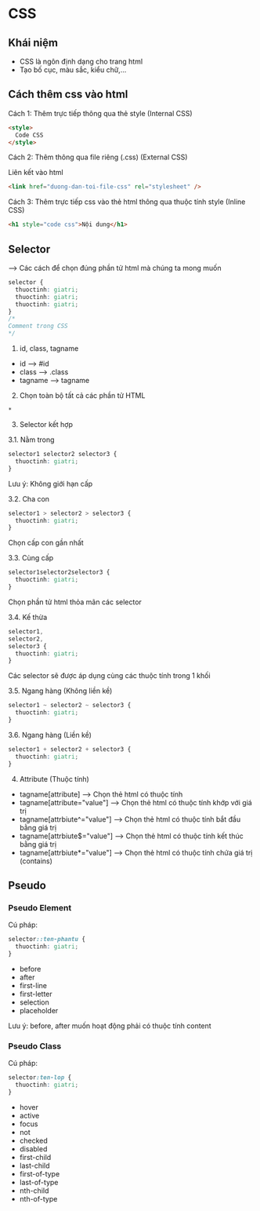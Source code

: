 # CSS

## Khái niệm

- CSS là ngôn định dạng cho trang html
- Tạo bố cục, màu sắc, kiểu chữ,...

## Cách thêm css vào html

Cách 1: Thêm trực tiếp thông qua thẻ style (Internal CSS)

```html
<style>
  Code CSS
</style>
```

Cách 2: Thêm thông qua file riêng (.css) (External CSS)

Liên kết vào html

```html
<link href="duong-dan-toi-file-css" rel="stylesheet" />
```

Cách 3: Thêm trực tiếp css vào thẻ html thông qua thuộc tính style (Inline CSS)

```html
<h1 style="code css">Nội dung</h1>
```

## Selector

--> Các cách để chọn đúng phần tử html mà chúng ta mong muốn

```css
selector {
  thuoctinh: giatri;
  thuoctinh: giatri;
  thuoctinh: giatri;
}
/*
Comment trong CSS
*/
```

1. id, class, tagname

- id --> #id
- class --> .class
- tagname --> tagname

2. Chọn toàn bộ tất cả các phần tử HTML

`*`

3. Selector kết hợp

3.1. Nằm trong

```css
selector1 selector2 selector3 {
  thuoctinh: giatri;
}
```

Lưu ý: Không giới hạn cấp

3.2. Cha con

```css
selector1 > selector2 > selector3 {
  thuoctinh: giatri;
}
```

Chọn cấp con gần nhất

3.3. Cùng cấp

```css
selector1selector2selector3 {
  thuoctinh: giatri;
}
```

Chọn phần tử html thỏa mãn các selector

3.4. Kế thừa

```css
selector1,
selector2,
selector3 {
  thuoctinh: giatri;
}
```

Các selector sẽ được áp dụng cùng các thuộc tính trong 1 khối

3.5. Ngang hàng (Không liền kề)

```css
selector1 ~ selector2 ~ selector3 {
  thuoctinh: giatri;
}
```

3.6. Ngang hàng (Liền kề)

```css
selector1 + selector2 + selector3 {
  thuoctinh: giatri;
}
```

4. Attribute (Thuộc tính)

- tagname[attribute] --> Chọn thẻ html có thuộc tính
- tagname[attribute="value"] --> Chọn thẻ html có thuộc tính khớp với giá trị
- tagname[attrbiute^="value"] --> Chọn thẻ html có thuộc tính bắt đầu bằng giá trị
- tagname[attrbiute$="value"] --> Chọn thẻ html có thuộc tính kết thúc bằng giá trị
- tagname[attrbiute*="value"] --> Chọn thẻ html có thuộc tính chứa giá trị (contains)

## Pseudo

### Pseudo Element

Cú pháp:

```css
selector::ten-phantu {
  thuoctinh: giatri;
}
```

- before
- after
- first-line
- first-letter
- selection
- placeholder

Lưu ý: before, after muốn hoạt động phải có thuộc tính content

### Pseudo Class

Cú pháp:

```css
selector:ten-lop {
  thuoctinh: giatri;
}
```

- hover
- active
- focus
- not
- checked
- disabled
- first-child
- last-child
- first-of-type
- last-of-type
- nth-child
- nth-of-type

